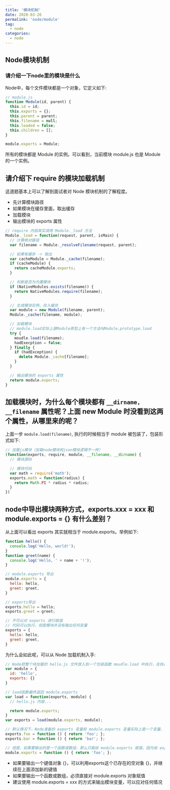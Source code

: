 ```yaml
---
title: '模块机制'
date: 2020-03-26
permalink: 'node/module'
tag:
  - node
categories:
  - node
---
```


## Node模块机制

### 请介绍一下node里的模块是什么

Node中，每个文件模块都是一个对象，它定义如下:

```js
// module.js
function Module(id, parent) {
  this.id = id;
  this.exports = {};
  this.parent = parent;
  this.filename = null;
  this.loaded = false;
  this.children = [];
}

module.exports = Module;
```

所有的模块都是 Module 的实例。可以看到，当前模块 module.js 也是 Module 的一个实例。

## 请介绍下 require 的模块加载机制

这道题基本上可以了解到面试者对 Node 模块机制的了解程度。

- 先计算模块路径
- 如果模块在缓存里面，取出缓存
- 加载模块
- 输出模块的 exports 属性

```js
// require 内部其实调用 Module._load 方法
Module._load = function(request, parent, isMain) {
  // 计算绝对路径
  var filename = Module._resolveFilename(request, parent);

  // 如果有缓存 -> 取出
  var cacheModule = Module._cache(filename);
  if (cacheModule) {
    return cacheModule.exports;
  }

  // 判断是否为内置模块
  if (NativeModules.exists(filename)) {
    return NativeModules.require(filename);
  }

  // 生成模块实例，存入缓存
  var module = new Module(filename, parent);
  Module._cache(filename, module);

  // 加载模块
  // module.load实际上是Module原型上有一个方法叫Module.prototype.load
  try {
    moudle.load(filename);
    hadExecption = false;
  } finally {
    if (hadException) {
      delete Module._cache[filename];
    }
  }

  // 输出模块的 exports 属性
  return module.exports;
}
```

## 加载模块时，为什么每个模块都有 `__dirname, __filename` 属性呢？上面 new Module 时没看到这两个属性，从哪里来的呢？

上面一步 `module.load(filename)`, 执行的时候相当于 module 被包装了，包装形式如下:

```js
// 加载js模块（加载node模块和json模块逻辑不一样）
(function(exports, require, module, __filename, __dirname) {
  // 模块源码

  // 模块代码
  var math = require('math');
  exports.math = function(radius) {
    return Math.PI * radius * radius;
  }
})
```

## node中导出模块两种方式，exports.xxx = xxx 和 module.exports = {} 有什么差别？

从上面可以看出 exports 其实就相当于 module.exports。举例如下:

```js
function hello() {
  console.log('Hello, world!');
}
function greet(name) {
  console.log('Hello, ' + name + '!');
}

// module.exports 导出
module.exports = {
  hello: hello,
  greet: greet,
}

// exports导出
exports.hello = hello;
exports.greet = greet;

// 不可以对 exports 进行赋值
// 代码可以执行，但是模块并没有输出任何变量
exports = {
  hello: hello,
  greet: greet,
}
```

为什么会如此呢，可以从 Node 加载机制入手:

```js
// Node把整个待加载的 hello.js 文件放入到一个包装函数 moudle.load 中执行，在执行之前，Node 准备好了 module 变量
var module = {
  id: 'hello',
  exports: {}
}

// load函数最终返回 module.exports
var load = function(exports, module) {
  // hello.js 内容...

  return module.exports;
}
var exports = load(module.exports, module);

// 默认情况下，Node准备的 exports 变量和 module.exports 变量实际上是一个变量，并且初始化为 {}
exports.foo = function () { return 'foo'; };
exports.bar = function () { return 'bar'; };

// 但是，如果要输出的是一个函数或数组，那么只能给 module.exports 赋值，因为给 exports 赋值后，module.exports仍然是空对象{}
module.exports = function () { return 'foo'; };
```

- 如果要输出一个键值对象 {}，可以利用exports这个已存在的空对象 {}，并继续在上面添加新的键值
- 如果要输出一个函数或数组，必须直接对 module.exports 对象赋值
- 建议使用 module.exports = xxx 的方式来输出模块变量，可以应对任何情况

